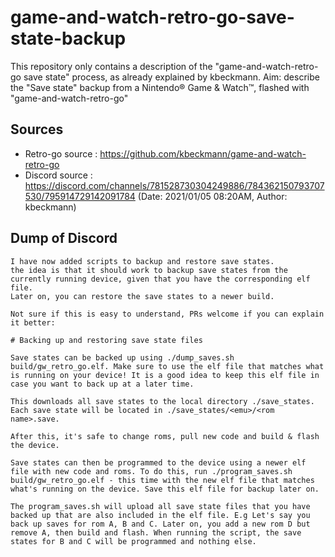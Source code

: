 # game-and-watch-retro-go-save-state-backup


This repository only contains a description of the "game-and-watch-retro-go save state" process, as already explained by kbeckmann.
Aim: describe the "Save state" backup from a Nintendo® Game & Watch™, flashed with "game-and-watch-retro-go"

## Sources
* Retro-go source : https://github.com/kbeckmann/game-and-watch-retro-go
* Discord source : https://discord.com/channels/781528730304249886/784362150793707530/795914729142091784 (Date: 2021/01/05 08:20AM, Author: kbeckmann)

## Dump of Discord
```
I have now added scripts to backup and restore save states.
the idea is that it should work to backup save states from the currently running device, given that you have the corresponding elf file. 
Later on, you can restore the save states to a newer build.

Not sure if this is easy to understand, PRs welcome if you can explain it better:

# Backing up and restoring save state files

Save states can be backed up using ./dump_saves.sh build/gw_retro_go.elf. Make sure to use the elf file that matches what is running on your device! It is a good idea to keep this elf file in case you want to back up at a later time.

This downloads all save states to the local directory ./save_states. Each save state will be located in ./save_states/<emu>/<rom name>.save.

After this, it's safe to change roms, pull new code and build & flash the device.

Save states can then be programmed to the device using a newer elf file with new code and roms. To do this, run ./program_saves.sh build/gw_retro_go.elf - this time with the new elf file that matches what's running on the device. Save this elf file for backup later on.

The program_saves.sh will upload all save state files that you have backed up that are also included in the elf file. E.g Let's say you back up saves for rom A, B and C. Later on, you add a new rom D but remove A, then build and flash. When running the script, the save states for B and C will be programmed and nothing else.
```

